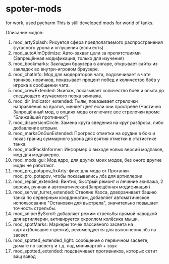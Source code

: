 # spoter-mods
for work, used pycharm
This is still developed mods for world of tanks.

Описание модов:
1. mod_artySplash: Рисуется сфера предполагаемого распространения фугасного урона и оглушения (если есть)
2. mod_autoAimOptimize: Авто-захват цели за препятствиями (Запрещённая модификация, только для изучения)
3. mod_bookmarks: Закладки браузера в ангаре, открывает сайты из закладок во внутри-игровом браузере.
4. mod_chatInfo: Мод для модераторов чата, подсвечивает в чате твинков, новичков, показывает процент побед и количество боёв у игрока в сообщении чата.
5. mod_crewExtended: Экипаж, показывает количество боёв и опыта до следующего изучаемого перка экипажа.
6. mod_dir_indicator_extended: Тылы, показывает стрелочки направления на врагов, меняет цвет если они  простреле (Частично Запрещённый мод, в опциях мода отключите все стрелочки кроме "Ближайший противник")
7. mod_dispersionCircle: Замена круга сведения на круг разброса, либо добавление вторым.
8. mod_marksOnGunExtended: Прогресс отметки на орудие в бою и показ границ суммарного урона для взятия отметки в статистике танка.
9. mod_modPackInformer: Информер о выходе новых версий модпаков, мод для модпакеров.
10. mod_mods_gui: Мод ядро, для других моих модов, без оного другие моды не работают.
11. mod_pro_potapov_fixArty: фикс для мода от Протанки mod_pro_potapov, чтобы показывались лбз для артиллерии.
12. mod_repair_extended: Винтик, быстрый ремонт и лечение экипажа, 2 версии, ручная и автоматическая(Запрещённая модификация)
13. mod_server_turret_extended: Стволик Хаоса, доворачивает башню танка по серверным координатам, добавляет автоматическое использование "Остановки для выстрела", значительно повышает точность стрельбы.
14. mod_sniperByScroll: добавляет режим стрельбы прямой наводкой для артиллерии, активируется скроллом колёсика мыши.
15. mod_spotMarks: Маркеры точек пассивного засвета на картах(большие стрелки), рекомендуется для выполнения лбз на засвет.
16. mod_spotted_extended_light: сообщение о первичном засвете, дамаге по засвету и т.д. над миникартой + звук
17. mod_spotted_extended: подсвечивает противников, которых сетит ващ взвод
 